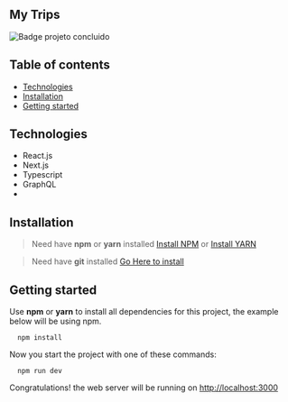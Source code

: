 ## My Trips

![Badge projeto concluido](https://img.shields.io/badge/Status-Projeto%20concluido-blue)

## Table of contents

  * [Technologies](#technologies)
  * [Installation](#installation)
  * [Getting started](#getting-started)
 
## Technologies

- React.js
- Next.js
- Typescript
- GraphQL
- 
## Installation

> Need have **npm** or **yarn** installed [Install NPM](https://nodejs.org/en/) or [Install YARN](https://yarnpkg.com/)

> Need have **git** installed [Go Here to install](https://git-scm.com/downloads)

## Getting started

Use **npm** or **yarn** to install all dependencies for this project, the example below will be using npm.

```
  npm install
``` 

Now you start the project with one of these commands:

```
  npm run dev
``` 

Congratulations! the web server will be running on [http://localhost:3000](http://localhost:3000)
